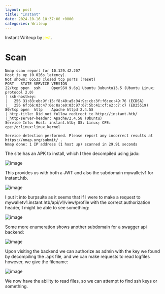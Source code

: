 ```yaml
---
layout: post
title: "Instant"
date: 2024-10-16 10:37:00 +0000
categories: Writeup
---
```

Instant Writeup by <span style="color:yellow">jest</span>.

# Scan

```
Nmap scan report for 10.129.42.207
Host is up (0.026s latency).
Not shown: 65533 closed tcp ports (reset)
PORT   STATE SERVICE VERSION
22/tcp open  ssh     OpenSSH 9.6p1 Ubuntu 3ubuntu13.5 (Ubuntu Linux; protocol 2.0)
| ssh-hostkey:
|   256 31:83:eb:9f:15:f8:40:a5:04:9c:cb:3f:f6:ec:49:76 (ECDSA)
|_  256 6f:66:03:47:0e:8a:e0:03:97:67:5b:41:cf:e2:c7:c7 (ED25519)
80/tcp open  http    Apache httpd 2.4.58
|_http-title: Did not follow redirect to http://instant.htb/
|_http-server-header: Apache/2.4.58 (Ubuntu)
Service Info: Host: instant.htb; OS: Linux; CPE: cpe:/o:linux:linux_kernel

Service detection performed. Please report any incorrect results at https://nmap.org/submit/ .
Nmap done: 1 IP address (1 host up) scanned in 29.91 seconds
```

The site has an APK to install, which I then decompiled using jadx:

![image](https://github.com/user-attachments/assets/5f10ee35-980b-49eb-95a9-8b49ee732518)

This provides us with both a JWT and also the subdomain mywalletv1 for instant.htb.

![image](https://github.com/user-attachments/assets/7effe06e-6dda-4241-bc78-fcd2e58a9288)

I put it into burpsuite as it seems that if I were to make a request to mywalletv1.instant.htb/api/v1/view/profile with the correct authorization header, I might be able to see something:

![image](https://github.com/user-attachments/assets/8cbb88b1-fe5a-4284-a97d-d0278c3612fe)

Some more enumeration shows another subdomain for a swagger api backend:

![image](https://github.com/user-attachments/assets/e01a484b-91e4-499d-ba09-538337930839)

Upon visiting the backend we can authorize as admin with the key we found by decompiling the .apk file, and we can make requests to read logfiles however, we give the filename:

![image](https://github.com/user-attachments/assets/7cef2d08-6de0-4815-997d-c10702cf4942)

We now have the ability to read files, so we can attempt to find ssh keys or something.
